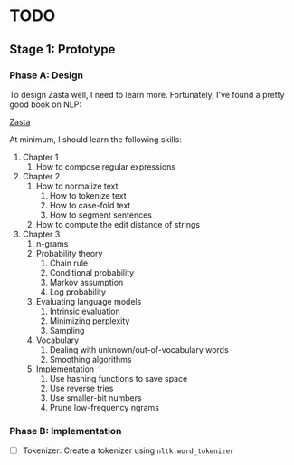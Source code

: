 # TODO

## Stage 1: Prototype

### Phase A: Design

To design Zasta well, I need to learn more.
Fortunately, I've found a pretty good book on NLP:

[Zasta](https://web.stanford.edu/~jurafsky/slp3/ed3book_jan72023.pdf)

At minimum, I should learn the following skills:

1. Chapter 1
   1. How to compose regular expressions
2. Chapter 2
   1. How to normalize text
      1. How to tokenize text
      2. How to case-fold text
      3. How to segment sentences
   2. How to compute the edit distance of strings
3. Chapter 3
   1. n-grams
   2. Probability theory
      1. Chain rule
      2. Conditional probability
      3. Markov assumption
      4. Log probability
   3. Evaluating language models
      1. Intrinsic evaluation
      2. Minimizing perplexity
      3. Sampling
   4. Vocabulary
      1. Dealing with unknown/out-of-vocabulary words
      2. Smoothing algorithms
   5. Implementation
      1. Use hashing functions to save space
      2. Use reverse tries
      3. Use smaller-bit numbers
      4. Prune low-frequency ngrams

### Phase B: Implementation

- [ ] Tokenizer: Create a tokenizer using `nltk.word_tokenizer`
